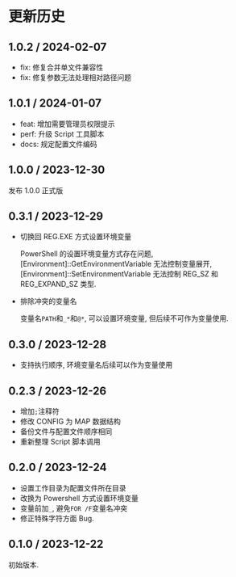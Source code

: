 # 更新历史

## 1.0.2 / 2024-02-07

- fix: 修复合并单文件兼容性
- fix: 修复参数无法处理相对路径问题

## 1.0.1 / 2024-01-07

- feat: 增加需要管理员权限提示
- perf: 升级 Script 工具脚本
- docs: 规定配置文件编码

## 1.0.0 / 2023-12-30

发布 1.0.0 正式版

## 0.3.1 / 2023-12-29

- 切换回 REG.EXE 方式设置环境变量

  PowerShell 的设置环境变量方式存在问题, [Environment]::GetEnvironmentVariable 无法控制变量展开, [Environment]::SetEnvironmentVariable 无法控制 REG_SZ 和 REG_EXPAND_SZ 类型.

- 排除冲突的变量名

  变量名`PATH`和`_*`和`@*`, 可以设置环境变量, 但后续不可作为变量使用.

## 0.3.0 / 2023-12-28

- 支持执行顺序, 环境变量名后续可以作为变量使用

## 0.2.3 / 2023-12-26

- 增加`;`注释符
- 修改 CONFIG 为 MAP 数据结构
- 备份文件与配置文件顺序相同
- 重新整理 Script 脚本调用

## 0.2.0 / 2023-12-24

- 设置工作目录为配置文件所在目录
- 改换为 Powershell 方式设置环境变量
- 变量前加`_`, 避免`FOR /F`变量名冲突
- 修正特殊字符方面 Bug.

## 0.1.0 / 2023-12-22

初始版本.
